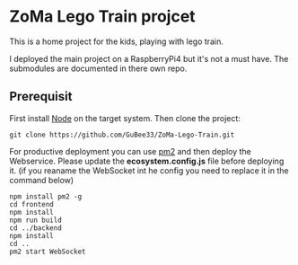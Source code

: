 # ZoMa Lego Train projcet

This is a home project for the kids, playing with lego train.

I deployed the main project on a RaspberryPi4 but it's not a must have. The submodules are documented in there own repo.


## Prerequisit

First install [Node](https://nodejs.org/en/download/) on the target system.
Then clone the project:
```
git clone https://github.com/GuBee33/ZoMa-Lego-Train.git
```

For productive deployment you can use [pm2](https://www.npmjs.com/package/pm2) and then deploy the Webservice.
Please update the **ecosystem.config.js** file before deploying it. (if you reaname the WebSocket int he config you need to replace it in the command below)
```
npm install pm2 -g
cd frontend
npm install
npm run build
cd ../backend
npm install
cd ..
pm2 start WebSocket
```
